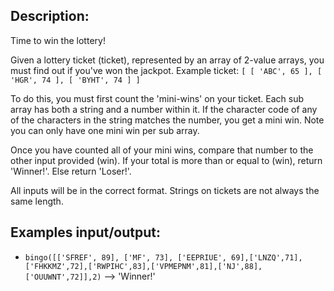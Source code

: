 ## Description:
Time to win the lottery!

Given a lottery ticket (ticket), represented by an array of 2-value arrays, you must find out if you've won the jackpot. Example ticket:
`[ [ 'ABC', 65 ], [ 'HGR', 74 ], [ 'BYHT', 74 ] ]`

To do this, you must first count the 'mini-wins' on your ticket. Each sub array has both a string and a number within it. If the character code of any of the characters in the string matches the number, you get a mini win. Note you can only have one mini win per sub array.

Once you have counted all of your mini wins, compare that number to the other input provided (win). If your total is more than or equal to (win), return 'Winner!'. Else return 'Loser!'.

All inputs will be in the correct format. Strings on tickets are not always the same length.

## Examples input/output:
- `bingo([['SFREF', 89], ['MF', 73], ['EEPRIUE', 69],['LNZQ',71],['FHKKMZ',72],['RWPIHC',83],['VPMEPNM',81],['NJ',88],['OUUWNT',72]],2)` --> 'Winner!'